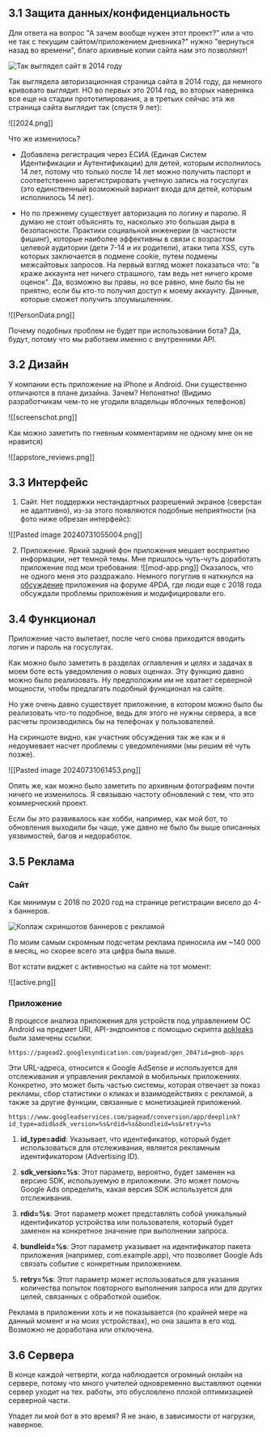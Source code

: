 ## 3.1 Защита данных/конфиденциальность

Для ответа на вопрос "А зачем вообще нужен этот проект?" или а что не так с текущим сайтом/приложением дневника?" нужно "вернуться назад во времени", благо архивные копии сайта нам это позволяют!

![Так выглядел сайт в 2014 году](2014.png)

Так выглядела авторизационная страница сайта в 2014 году, да немного кривовато выглядит. НО во первых это 2014 год, во вторых наверняка все еще на стадии прототипирования, а в третьих сейчас эта же страница сайта выглядит так (спустя 9 лет):

![[2024.png]]

Что же изменилось? 

- Добавлена регистрация через ЕСИА (Единая Систем Идентификации и Аутентификации) для детей, которым исполнилось 14 лет, потому что только после 14 лет можно получить паспорт и соответственно зарегистрировать учетную запись на госуслугах (это единственный возможный вариант входа для детей, которым исполнилось 14 лет).

- Но по прежнему существует авторизация по логину и паролю. Я думаю не стоит объяснять то, насколько это большая дыра в безопасности. Практики социальной инженерии (в частности фишинг), которые наиболее эффективны в связи с возрастом целевой аудитории (дети 7-14 и их родители), атаки типа XSS, суть которых заключается в подмене cookie, путем подмены межсайтовых запросов. На первый взгляд может показаться что: "в краже аккаунта нет ничего страшного, там ведь нет ничего кроме оценок". Да, возможно вы правы, но все равно, мне было бы не приятно, если бы кто-то получил доступ к моему аккаунту. Данные, которые сможет получить злоумышленник.

![[PersonData.png]]

Почему подобных проблем не будет при использовании бота? Да, будут, потому что мы работаем именно с внутренними API.

## 3.2 Дизайн

У компании есть приложение на iPhone и Android. Они существенно отличаются в плане дизайна. Зачем? Непонятно! (Видимо разработчикам чем-то не угодили владельцы яблочных телефонов)

![[screenschot.png]]

Как можно заметить по гневным комментариям не одному мне он не нравится)

![[appstore_reviews.png]]

## 3.3 Интерфейс

1. Сайт. Нет поддержки нестандартных разрешений экранов (сверстан не адаптивно), из-за этого появляются подобные неприятности (на фото ниже обрезан интерфейс):

![[Pasted image 20240731055004.png]]

2. Приложение. Яркий задний фон приложения мешает восприятию информации, нет темной темы. Мне пришлось чуть-чуть доработать приложение под мои требования:
![[mod-app.png]]
Оказалось, что не одного меня это раздражало. Немного погуглив я наткнулся на [обсуждение](https://4pda.to/forum/index.php?showtopic=991084) приложения на форуме 4PDA, где люди еще с 2018 года обсуждали проблемы приложения и модифицировали его.

## 3.4 Функционал

Приложение часто вылетает, после чего снова приходится вводить логин и пароль на госуслугах.

Как можно было заметить в разделах оглавления и целях и задачах в моем боте есть уведомления о новых оценках. Эту функцию давно можно было реализовать. Ну предположим им не хватает серверной мощности, чтобы предлагать подобный функционал на сайте.

Но уже очень давно существует приложение, в котором можно было бы реализовать что-то подобное, ведь для этого не нужны сервера, а все расчеты производились бы на телефонах у пользователей.

На скриншоте видно, как участник обсуждения так же как и я недоумевает насчет проблемы с уведомлениями (мы решим её чуть позже).

![[Pasted image 20240731061453.png]]

Опять же, как можно было заметить по архивным фотографиям почти ничего не изменилось. Я связываю частоту обновлений с тем, что это коммерческий проект.

Если бы это развивалось как хобби, например, как мой бот, то обновления выходили бы чаще, уже давно не было бы выше описанных уязвимостей, багов и недоработок.

## 3.5 Реклама

### Сайт

Как минимум с 2018 по 2020 год на странице регистрации висело до 4-х баннеров.

![Коллаж скриншотов баннеров с рекламой](adv.png)

По моим самым скромным подсчетам реклама приносила им ~140 000 в месяц, но скорее всего эта цифра была выше.

Вот кстати виджет с активностью на сайте на тот момент:

![[active.png]]

### Приложение

В процессе анализа приложения для устройств под управлением ОС Android на предмет URI, API-эндпоинтов с помощью скрипта [apkleaks](https://github.com/dwisiswant0/apkleaks) были замечены ссылки:

```
https://pagead2.googlesyndication.com/pagead/gen_204?id=gmob-apps
```

Эти URL-адреса, относится к Google AdSense и используется для отслеживания и управления рекламой в мобильных приложениях. Конкретно, это может быть частью системы, которая отвечает за показ рекламы, сбор статистики о кликах и взаимодействиях с рекламой, а также за другие функции, связанные с монетизацией приложений.

```
https://www.googleadservices.com/pagead/conversion/app/deeplink?id_type=adid&sdk_version=%s&rdid=%s&bundleid=%s&retry=%s
```

1. **id_type=adid**: Указывает, что идентификатор, который будет использоваться для отслеживания, является рекламным идентификатором (Advertising ID).

2. **sdk_version=%s**: Этот параметр, вероятно, будет заменен на версию SDK, используемую в приложении. Это может помочь Google Ads определить, какая версия SDK используется для отслеживания.

3. **rdid=%s**: Этот параметр может представлять собой уникальный идентификатор устройства или пользователя, который будет заменен на конкретное значение при выполнении запроса.

4. **bundleid=%s**: Этот параметр указывает на идентификатор пакета приложения (например, com.example.app), что позволяет Google Ads связать событие с конкретным приложением.

5. **retry=%s**: Этот параметр может использоваться для указания количества попыток повторного выполнения запроса или для других целей, связанных с обработкой ошибок.

Реклама в приложении хоть и не показывается (по крайней мере на данный момент и на моих устройствах), но она зашита в его код. Возможно не доработана или отключена. 

## 3.6 Сервера

В конце каждой четверти, когда наблюдается огромный онлайн на сервере, потому что много учителей одновременно выставляют оценки сервер уходит на тех. работы, это обусловлено плохой оптимизацией серверной части.

Упадет ли мой бот в это время? Я не знаю, в зависимости от нагрузки, наверное.